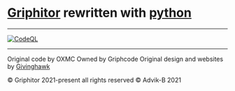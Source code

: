 # [Griphitor](https://griphitor.xyz/) rewritten with [python](https://python.org/about)

---
[![CodeQL](https://github.com/Griphitor/Griphitor-Rewrite/actions/workflows/codeql-analysis.yml/badge.svg)](https://github.com/Griphitor/Griphitor-Rewrite/actions/workflows/codeql-analysis.yml)

---

Original code by OXMC
Owned by Griphcode
Original design and websites by [Givinghawk](https://givinghawk.xyz/)

© Griphitor 2021-present all rights reserved
© Advik-B 2021
